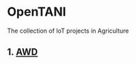 # OpenTANI
 The collection of IoT projects in Agriculture
 
 ## 1. [AWD](https://github.com/00TLalu/OpenTANI/tree/main/AWD)
